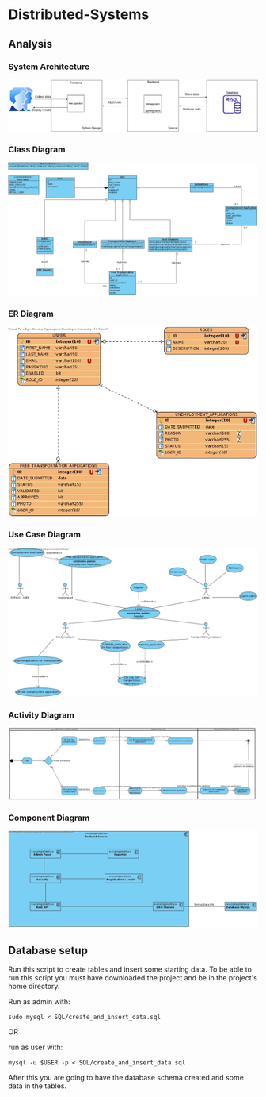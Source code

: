 # Distributed-Systems


## Analysis

### System Architecture

![System Architecture](Analysis/System_architecture.jpg)

### Class Diagram

![Class Diagram](Analysis/Class_Diagram.jpg)

### ER Diagram

![Entity Relationship Diagram](Analysis/Entity_Relationship_Diagram.jpg)

### Use Case Diagram

![Use Case Diagram](Analysis/Use_Case_Diagram.jpg)

### Activity Diagram

![Activity Diagram](Analysis/Activity_Diagram.jpg)

### Component Diagram

![Component Diagram](Analysis/Component_Diagram.jpg)


## Database setup

Run this script to create tables and insert some starting data. To be able to run this script you must have downloaded the project and be in the project's home directory.

Run as admin with:
```
sudo mysql < SQL/create_and_insert_data.sql 
```

OR

run as user with:
```
mysql -u $USER -p < SQL/create_and_insert_data.sql
```


After this you are going to have the database schema created and some data in the tables.


